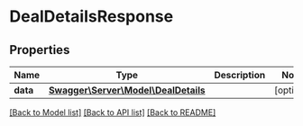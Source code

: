 # DealDetailsResponse

## Properties
Name | Type | Description | Notes
------------ | ------------- | ------------- | -------------
**data** | [**Swagger\Server\Model\DealDetails**](DealDetails.md) |  | [optional] 

[[Back to Model list]](../README.md#documentation-for-models) [[Back to API list]](../README.md#documentation-for-api-endpoints) [[Back to README]](../README.md)


